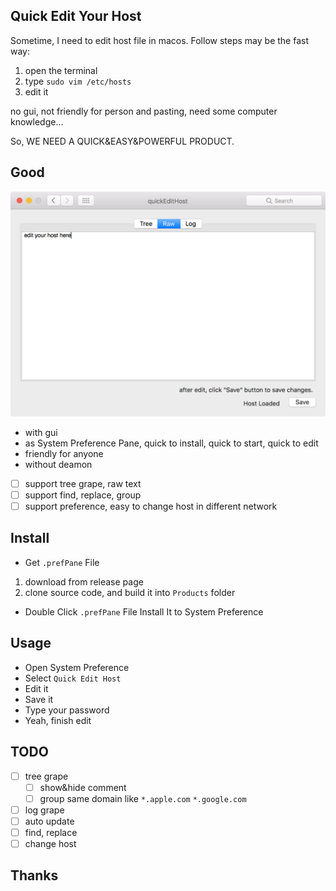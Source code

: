 ## Quick Edit Your Host

Sometime, I need to edit host file in macos. Follow steps may be the fast way:

1. open the terminal
2. type `sudo vim /etc/hosts`
3. edit it

no gui, not friendly for person and pasting, need some computer knowledge...

So, WE NEED A QUICK&EASY&POWERFUL PRODUCT.

## Good

![preview](https://raw.githubusercontent.com/XGHeaven/QuickEditHost/master/pimg/preview.tiff)

* with gui
* as System Preference Pane, quick to install, quick to start, quick to edit
* friendly for anyone
* without deamon
* [ ] support tree grape, raw text
* [ ] support find, replace, group
* [ ] support preference, easy to change host in different network

## Install

* Get `.prefPane` File
1. download from release page
2. clone source code, and build it into `Products` folder

* Double Click `.prefPane` File Install It to System Preference

## Usage

* Open System Preference
* Select `Quick Edit Host`
* Edit it
* Save it
* Type your password
* Yeah, finish edit

## TODO

* [ ] tree grape
    * [ ] show&hide comment
    * [ ] group same domain like `*.apple.com` `*.google.com`
* [ ] log grape
* [ ] auto update
* [ ] find, replace
* [ ] change host

## Thanks
